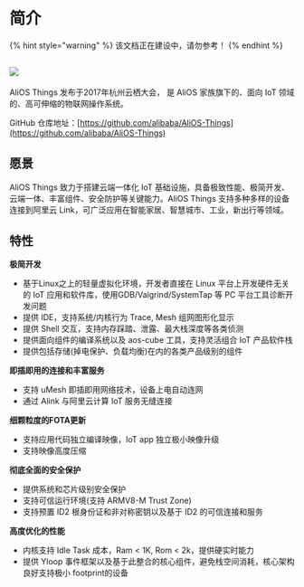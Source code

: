 # 简介

{% hint style="warning" %}
该文档正在建设中，请勿参考！
{% endhint %}

## ![](https://img.alicdn.com/tfs/TB1e1U7vyAnBKNjSZFvXXaTKXXa-973-200.png)

AliOS Things 发布于2017年杭州云栖大会， 是 AliOS 家族旗下的、面向 IoT 领域的、高可伸缩的物联网操作系统。

GitHub 仓库地址：[https://github.com/alibaba/AliOS-Things](https://github.com/alibaba/AliOS-Things)

## 愿景

AliOS Things 致力于搭建云端一体化 IoT 基础设施，具备极致性能、极简开发、云端一体、丰富组件、安全防护等关键能力。AliOS Things 支持多种多样的设备连接到阿里云 Link，可广泛应用在智能家居、智慧城市、工业，新出行等领域。

## 特性

**极简开发**

* 基于Linux之上的轻量虚拟化环境，开发者直接在 Linux 平台上开发硬件无关的 IoT 应用和软件库，使用GDB/Valgrind/SystemTap 等 PC 平台工具诊断开发问题
* 提供 IDE，支持系统/内核行为 Trace, Mesh 组网图形化显示
* 提供 Shell 交互，支持内存踩踏、泄露、最大栈深度等各类侦测
* 提供面向组件的编译系统以及 aos-cube 工具，支持灵活组合 IoT 产品软件栈
* 提供包括存储\(掉电保护、负载均衡\)在内的各类产品级别的组件

**即插即用的连接和丰富服务**

* 支持 uMesh 即插即用网络技术，设备上电自动连网
* 通过 Alink 与阿里云计算 IoT 服务无缝连接

**细颗粒度的FOTA更新**

* 支持应用代码独立编译映像，IoT app 独立极小映像升级
* 支持映像高度压缩

**彻底全面的安全保护**

* 提供系统和芯片级别安全保护
* 支持可信运行环境\(支持 ARMV8-M Trust Zone\)
* 支持预置 ID2 根身份证和非对称密钥以及基于 ID2 的可信连接和服务

**高度优化的性能**

* 内核支持 Idle Task 成本，Ram &lt; 1K, Rom &lt; 2k，提供硬实时能力
* 提供 Yloop 事件框架以及基于此整合的核心组件，避免栈空间消耗，核心架构良好支持极小 footprint的设备

